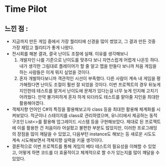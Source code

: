 # Time Pilot

## 느낀 점 : 
* 지금까지 만든 게임 중에서 가장 퀄리티에 신경을 많이 썼었고, 그 결과 만든 것중 가장 재밌고 퀄리티가 좋게 나왔다. 
* 전시회를 해본 결과, 결국 난이도 조절에 실패. 이유를 생각해보니<br>
  1. 개발자인 나를 기준으로 난이도를 맞추다 보니 자연스럽게 어렵게 나온듯 하다. 내가 생각한 그림대로 플레이어가 할 줄 알고 맵을 만들다 보니까 처음 게임을 하는 사람들은 이게 뭐지 싶었을 것이다.<br>
  2. 혼자 개발하다보니까 객관적인 시선이 부족했다. 다른 사람이 계속 내 게임을 평가해줬다면 난이도 조절이 훨씬 잘 되었을 것이다. 이번 프로젝트의 경우 뒤늦게 지인한테 테스트를 맡겨서 난이도에 문제가 있다는걸 너무 늦게 인지해 고치기 어려웠다. 만약 불가피하게 혼자 하게 되더라도 테스트를 맡아줄 지인을 최대한 활용해야겠다.
* 객체지향 언어인 C#의 특징을 활용해보고자 class 등을 최대한 활용해 체계화를 시켜보았다. 적군이나 스테이지를 class로 관리하였으며, 유니티에서 제공하는 동적 구조인 List<>를 활용해 업그레이드 시스템 등을 구현해보았다. 제대로 된 프로젝트에 이를 활용한 건 처음이라 어설펐고 불편한 부분도 많았지만, 이러한 프로그래밍의 장점을 많이 깨달을 수 있었고, 다음부턴 instance도 해보는 등 새로운 시도도 계속 시도해보면서 객체지향 실력을 키울 생각이다.
* 결론적으로 이번 프로젝트를 통해 게임의 베타 테스트의 필요성을 이해할 수 있었고, 어떻게 하면 코드를 더 효울적이고 체계적으로 짤 수가 있는지를 많이 꺠달을 수 있었다. 

